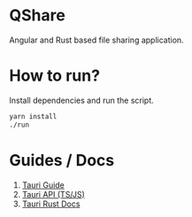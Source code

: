 # QShare

Angular and Rust based file sharing application.

# How to run?

Install dependencies and run the script.

````sh
yarn install
./run
````

# Guides / Docs
1. [Tauri Guide](https://tauri.app/v1/guides/)
2. [Tauri API (TS/JS)](https://tauri.app/v1/api/js/)
3. [Tauri Rust Docs](https://docs.rs/tauri/1.4.1/tauri/)
